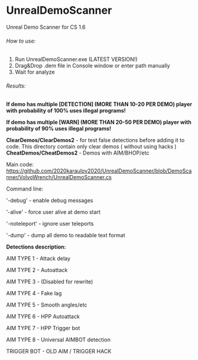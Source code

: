 # UnrealDemoScanner
Unreal Demo Scanner for CS 1.6

###### How to use:
1. Run UnrealDemoScanner.exe (LATEST VERSION!)
2. Drag&Drop .dem file in Console window or enter path manually 
3. Wait for analyze
###### Results:
**If demo has multiple [DETECTION] (MORE THAN 10-20 PER DEMO) player with probability of 100% uses illegal programs!**

**If demo has multiple [WARN] (MORE THAN 20-50 PER DEMO)  player with probability of 90% uses illegal programs!**




**ClearDemos/ClearDemos2** - for test false detections before adding it to code. This directory contain only clear demos ( without using hacks )
**CheatDemos/CheatDemos2** - Demos with AIM/BHOP/etc

Main code:
https://github.com/2020karaulov2020/UnrealDemoScanner/blob/DemoScanner/VolvoWrench/UnrealDemoScanner.cs 


Command line:

'-debug' - enable debug messages

'-alive' - force user alive at demo start

'-noteleport' - ignore user teleports

'-dump' - dump all demo to readable text format


**Detections description:**


AIM TYPE 1 - Attack delay

AIM TYPE 2 - Autoattack

AIM TYPE 3 - (Disabled for rewrite)

AIM TYPE 4 - Fake lag

AIM TYPE 5 - Smooth angles/etc

AIM TYPE 6 - HPP Autoattack

AIM TYPE 7 - HPP Trigger bot

AIM TYPE 8 - Universal AIMBOT detection

TRIGGER BOT - OLD AIM / TRIGGER HACK
